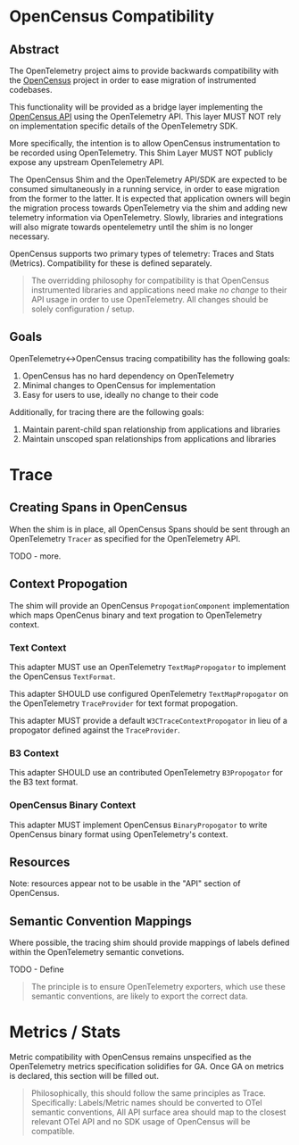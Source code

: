# OpenCensus Compatibility


## Abstract

The OpenTelemetry project aims to provide backwards compatibility with the
[OpenCensus](https://opencensus.io) project in order to ease migration of
instrumented codebases.

This functionality will be provided as a bridge layer implementing the
[OpenCensus API](https://github.com/census-instrumentation/opencensus-specs) 
using the OpenTelemetry API. This layer MUST NOT rely on implementation specific
details of the OpenTelemetry SDK.

More specifically, the intention is to allow OpenCensus instrumentation to be
recorded using OpenTelemetry. This Shim Layer MUST NOT publicly expose any
upstream OpenTelemetry API.

The OpenCensus Shim and the OpenTelemetry API/SDK are expected to be consumed
simultaneously in a running service, in order to ease migration from the former
to the latter.  It is expected that application owners will begin the migration
process towards OpenTelemetry via the shim and adding new telemetry information
via OpenTelemetry.  Slowly, libraries and integrations will also migrate
towards opentelemetry until the shim is no longer necessary.

OpenCensus supports two primary types of telemetry: Traces and Stats (Metrics).
Compatibility for these is defined separately.

> The overridding philosophy for compatibility is that OpenCensus instrumented
> libraries and applications need make *no change* to their API usage in order
> to use OpenTelemetry.   All changes should be solely configuration / setup.


## Goals 

OpenTelemetry<->OpenCensus tracing compatibility has the following goals:

1. OpenCensus has no hard dependency on OpenTelemetry
2. Minimal changes to OpenCensus for implementation
3. Easy for users to use, ideally no change to their code

Additionally, for tracing there are the following goals:

1. Maintain parent-child span relationship from applications and libraries
2. Maintain unscoped span relationships from applications and libraries





# Trace




## Creating Spans in OpenCensus

When the shim is in place, all OpenCensus Spans should be sent through an
OpenTelemetry `Tracer` as specified for the OpenTelemetry API.



TODO - more.


## Context Propogation

The shim will provide an OpenCensus `PropogationComponent` implementation which
maps OpenCenus binary and text progation to OpenTelemetry context.

### Text Context

This adapter MUST use an OpenTelemetry `TextMapPropogator` to implement the
OpenCensus `TextFormat`.

This adapter SHOULD use configured OpenTelemetry `TextMapPropogator` on the
OpenTelemetry `TraceProvider` for text format propogation.

This adapter MUST provide a default `W3CTraceContextPropogator` in lieu of a
propogator defined against the `TraceProvider`.

### B3 Context

This adapter SHOULD use an contributed OpenTelemetry `B3Propogator` for the
B3 text format.

### OpenCensus Binary Context

This adapter MUST implement OpenCensus `BinaryPropogator` to write OpenCensus
binary format using OpenTelemetry's context.

## Resources

Note: resources appear not to be usable in the "API" section of OpenCensus.

## Semantic Convention Mappings

Where possible, the tracing shim should provide mappings of labels defined
within the OpenTelemetry semantic convetions.  

TODO - Define

> The principle is to ensure OpenTelemetry exporters, which use these semantic
> conventions, are likely to export the correct data.


# Metrics / Stats

Metric compatibility with OpenCensus remains unspecified as the OpenTelemetry
metrics specification solidifies for GA.   Once GA on metrics is declared,
this section will be filled out.

> Philosophically, this should follow the same principles as Trace.
> Specifically: Labels/Metric names should be converted to OTel semantic
> conventions, All API surface area should map to the closest relevant OTel
> API and no SDK usage of OpenCensus will be compatible.